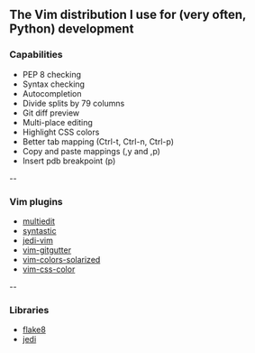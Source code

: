 ## The Vim distribution I use for (very often, Python) development

### Capabilities

* PEP 8 checking
* Syntax checking
* Autocompletion
* Divide splits by 79 columns
* Git diff preview
* Multi-place editing
* Highlight CSS colors
* Better tab mapping (Ctrl-t, Ctrl-n, Ctrl-p)
* Copy and paste mappings (,y and ,p)
* Insert pdb breakpoint (<leader>p)

--

### Vim plugins

* [multiedit](https://github.com/felixr/vim-multiedit)
* [syntastic](https://github.com/scrooloose/syntastic)
* [jedi-vim](https://github.com/davidhalter/jedi-vim)
* [vim-gitgutter](https://github.com/airblade/vim-gitgutter)
* [vim-colors-solarized](https://github.com/altercation/vim-colors-solarized)
* [vim-css-color](https://github.com/skammer/vim-css-color)

--

### Libraries

* [flake8](https://pypi.python.org/pypi/flake8)
* [jedi](https://pypi.python.org/pypi/jedi/0.5b5)
